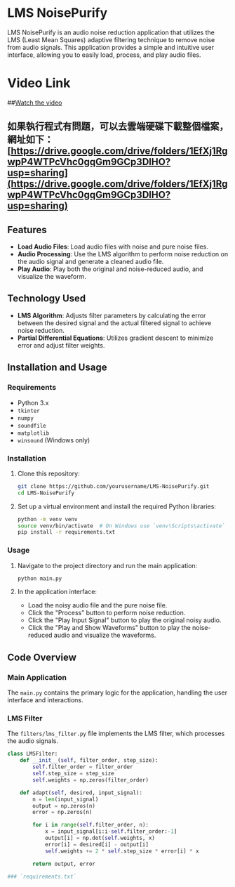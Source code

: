 # LMS NoisePurify

LMS NoisePurify is an audio noise reduction application that utilizes the LMS (Least Mean Squares) adaptive filtering technique to remove noise from audio signals. This application provides a simple and intuitive user interface, allowing you to easily load, process, and play audio files.

# Video Link

##[Watch the video](https://youtu.be/MEQV0mZmJ1o?si=2qiZMI3gFMwOLywW)




## **如果執行程式有問題，可以去雲端硬碟下載整個檔案，網址如下：** [https://drive.google.com/drive/folders/1EfXj1RgwpP4WTPcVhc0gqGm9GCp3DlHO?usp=sharing](https://drive.google.com/drive/folders/1EfXj1RgwpP4WTPcVhc0gqGm9GCp3DlHO?usp=sharing)


## Features

- **Load Audio Files**: Load audio files with noise and pure noise files.
- **Audio Processing**: Use the LMS algorithm to perform noise reduction on the audio signal and generate a cleaned audio file.
- **Play Audio**: Play both the original and noise-reduced audio, and visualize the waveform.

## Technology Used

- **LMS Algorithm**: Adjusts filter parameters by calculating the error between the desired signal and the actual filtered signal to achieve noise reduction.
- **Partial Differential Equations**: Utilizes gradient descent to minimize error and adjust filter weights.


## Installation and Usage

### Requirements

- Python 3.x
- `tkinter`
- `numpy`
- `soundfile`
- `matplotlib`
- `winsound` (Windows only)

### Installation

1. Clone this repository:

    ```sh
    git clone https://github.com/yourusername/LMS-NoisePurify.git
    cd LMS-NoisePurify
    ```

2. Set up a virtual environment and install the required Python libraries:

    ```sh
    python -m venv venv
    source venv/bin/activate  # On Windows use `venv\Scripts\activate`
    pip install -r requirements.txt
    ```

### Usage

1. Navigate to the project directory and run the main application:

    ```sh
    python main.py
    ```

2. In the application interface:
   - Load the noisy audio file and the pure noise file.
   - Click the "Process" button to perform noise reduction.
   - Click the "Play Input Signal" button to play the original noisy audio.
   - Click the "Play and Show Waveforms" button to play the noise-reduced audio and visualize the waveforms.

## Code Overview

### Main Application

The `main.py` contains the primary logic for the application, handling the user interface and interactions.

### LMS Filter

The `filters/lms_filter.py` file implements the LMS filter, which processes the audio signals.

```python
class LMSFilter:
    def __init__(self, filter_order, step_size):
        self.filter_order = filter_order
        self.step_size = step_size
        self.weights = np.zeros(filter_order)

    def adapt(self, desired, input_signal):
        n = len(input_signal)
        output = np.zeros(n)
        error = np.zeros(n)

        for i in range(self.filter_order, n):
            x = input_signal[i:i-self.filter_order:-1]
            output[i] = np.dot(self.weights, x)
            error[i] = desired[i] - output[i]
            self.weights += 2 * self.step_size * error[i] * x

        return output, error

### `requirements.txt`





